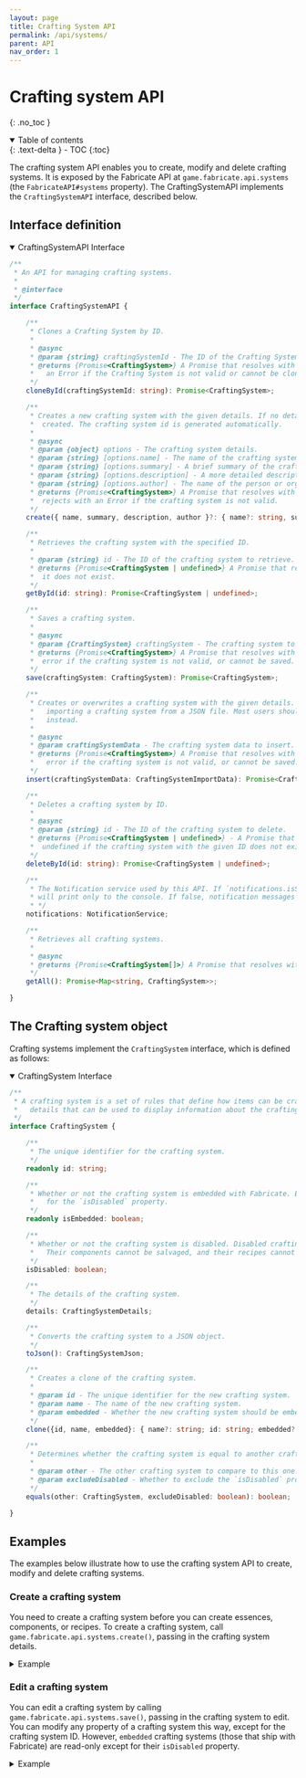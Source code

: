 ```yaml
---
layout: page
title: Crafting System API
permalink: /api/systems/
parent: API
nav_order: 1
---
```


# Crafting system API
{: .no_toc }

<details open markdown="block">
  <summary>
    Table of contents
  </summary>
  {: .text-delta }
- TOC
{:toc}
</details>

The crafting system API enables you to create, modify and delete crafting systems.
It is exposed by the Fabricate API at `game.fabricate.api.systems` (the `FabricateAPI#systems` property).
The CraftingSystemAPI implements the `CraftingSystemAPI` interface, described below.

## Interface definition

<details open markdown="block">
<summary>
CraftingSystemAPI Interface
</summary>

```typescript
/**
 * An API for managing crafting systems.
 *
 * @interface
 */
interface CraftingSystemAPI {

    /**
     * Clones a Crafting System by ID.
     *
     * @async
     * @param {string} craftingSystemId - The ID of the Crafting System to clone.
     * @returns {Promise<CraftingSystem>} A Promise that resolves with the newly cloned Crafting System, or rejects with
     *   an Error if the Crafting System is not valid or cannot be cloned.
     */
    cloneById(craftingSystemId: string): Promise<CraftingSystem>;

    /**
     * Creates a new crafting system with the given details. If no details are provided, a default crafting system is
     *  created. The crafting system id is generated automatically.
     *
     * @async
     * @param {object} options - The crafting system details.
     * @param {string} [options.name] - The name of the crafting system.
     * @param {string} [options.summary] - A brief summary of the crafting system.
     * @param {string} [options.description] - A more detailed description of the crafting system.
     * @param {string} [options.author] - The name of the person or organization that authored the crafting system.
     * @returns {Promise<CraftingSystem>} A Promise that resolves with the newly created `CraftingSystem` instance, or
     *  rejects with an Error if the crafting system is not valid.
     */
    create({ name, summary, description, author }?: { name?: string, summary?: string, description?: string, author?: string }): Promise<CraftingSystem>;

    /**
     * Retrieves the crafting system with the specified ID.
     *
     * @param {string} id - The ID of the crafting system to retrieve.
     * @returns {Promise<CraftingSystem | undefined>} A Promise that resolves with the crafting system, or undefined if
     *  it does not exist.
     */
    getById(id: string): Promise<CraftingSystem | undefined>;

    /**
     * Saves a crafting system.
     *
     * @async
     * @param {CraftingSystem} craftingSystem - The crafting system to save.
     * @returns {Promise<CraftingSystem>} A Promise that resolves with the saved crafting system, or rejects with an
     *  error if the crafting system is not valid, or cannot be saved.
     */
    save(craftingSystem: CraftingSystem): Promise<CraftingSystem>;

    /**
     * Creates or overwrites a crafting system with the given details. This operation is intended to be used when
     *   importing a crafting system from a JSON file. Most users should use `create` or `save` crafting systems
     *   instead.
     *
     * @async
     * @param craftingSystemData - The crafting system data to insert.
     * @returns {Promise<CraftingSystem>} A Promise that resolves with the saved crafting system, or rejects with an
     *   error if the crafting system is not valid, or cannot be saved.
     */
    insert(craftingSystemData: CraftingSystemImportData): Promise<CraftingSystem>;

    /**
     * Deletes a crafting system by ID.
     *
     * @async
     * @param {string} id - The ID of the crafting system to delete.
     * @returns {Promise<CraftingSystem | undefined>} - A Promise that resolves to the deleted crafting system or
     *  undefined if the crafting system with the given ID does not exist.
     */
    deleteById(id: string): Promise<CraftingSystem | undefined>;

    /**
     * The Notification service used by this API. If `notifications.isSuppressed` is true, all notification messages
     * will print only to the console. If false, notification messages will be displayed in both the console and the UI.
     * */
    notifications: NotificationService;

    /**
     * Retrieves all crafting systems.
     *
     * @async
     * @returns {Promise<CraftingSystem[]>} A Promise that resolves with all crafting systems.
     */
    getAll(): Promise<Map<string, CraftingSystem>>;

}
```

</details>

## The Crafting system object

Crafting systems implement the `CraftingSystem` interface, which is defined as follows:

<details open markdown="block">
<summary>
CraftingSystem Interface
</summary>

```typescript
/**
 * A crafting system is a set of rules that define how items can be crafted. Crafting systems contain additional
 *   details that can be used to display information about the crafting system to the user.
 */
interface CraftingSystem {

    /**
     * The unique identifier for the crafting system.
     */
    readonly id: string;

    /**
     * Whether or not the crafting system is embedded with Fabricate. Embedded crafting systems are not editable, except
     *   for the `isDisabled` property.
     */
    readonly isEmbedded: boolean;

    /**
     * Whether or not the crafting system is disabled. Disabled crafting systems are not available for use in Fabricate.
     *   Their components cannot be salvaged, and their recipes cannot be crafted.
     */
    isDisabled: boolean;

    /**
     * The details of the crafting system.
     */
    details: CraftingSystemDetails;

    /**
     * Converts the crafting system to a JSON object.
     */
    toJson(): CraftingSystemJson;

    /**
     * Creates a clone of the crafting system.
     *
     * @param id - The unique identifier for the new crafting system.
     * @param name - The name of the new crafting system.
     * @param embedded - Whether the new crafting system should be embedded with Fabricate. Defaults to `false`.
     */
    clone({id, name, embedded}: { name?: string; id: string; embedded?: boolean }): CraftingSystem;

    /**
     * Determines whether the crafting system is equal to another crafting system.
     *
     * @param other - The other crafting system to compare to this one.
     * @param excludeDisabled - Whether to exclude the `isDisabled` property from the comparison. Defaults to `false`.
     */
    equals(other: CraftingSystem, excludeDisabled: boolean): boolean;

}
```

</details>

## Examples

The examples below illustrate how to use the crafting system API to create, modify and delete crafting systems.

### Create a crafting system

You need to create a crafting system before you can create essences, components, or recipes.
To create a crafting system, call `game.fabricate.api.systems.create()`, passing in the crafting system details.

<details markdown="block">
<summary>
Example
</summary>

```typescript
const myCraftingSystemData = {
    name: "My new crafting system",
    summary: "A system created using the Fabricate API",
    description: "Made for testing out the API",
    author: "Me!"
};

const craftingSystem = await game.fabricate.api.systems.create(myCraftingSystemData);
console.log(`Created crafting system with ID "${craftingSystem.id}"`); // <-- You'll need this to edit the crafting system later
// If you *do* forget the Crafting system ID you can retrieve it later using game.fabricate.api.systems.getAll()
```

</details>

### Edit a crafting system

You can edit a crafting system by calling `game.fabricate.api.systems.save()`, passing in the crafting system to edit.
You can modify any property of a crafting system this way, except for the crafting system ID.
However, `embedded` crafting systems (those that ship with Fabricate) are read-only except for their `isDisabled` property. 

<details markdown="block">
<summary>
Example
</summary>

```typescript
const myCraftingSystemId = "my-crafting-system-id"; // <-- You'll need to replace this with the ID of your crafting system
const craftingSystem = await game.fabricate.api.systems.getById(myCraftingSystemId);
craftingSystem.details.name = "A cool new name";
craftingSystem.details.description = "An equally interesting description";
const craftingSystemAfterSave = await game.fabricate.api.systems.save(craftingSystem);
``` 

</details>